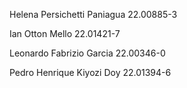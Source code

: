 Helena Persichetti Paniagua 22.00885-3

Ian Otton Mello 22.01421-7

Leonardo Fabrizio Garcia 22.00346-0

Pedro Henrique Kiyozi Doy 22.01394-6
